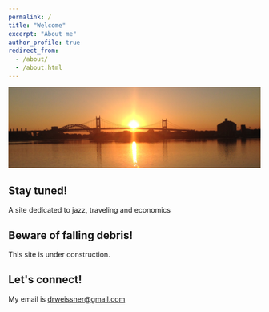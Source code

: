 ```yaml
---
permalink: /
title: "Welcome"
excerpt: "About me"
author_profile: true
redirect_from: 
  - /about/
  - /about.html
---
```



![](/images/sunset.png)


Stay tuned!
------------------------------------------
A site dedicated to jazz, traveling and economics


Beware of falling debris!  
------------------------------------------
This site is under construction.


Let's connect!
------
My email is [drweissner@gmail.com](mailto:drweissner@gmail.com)

